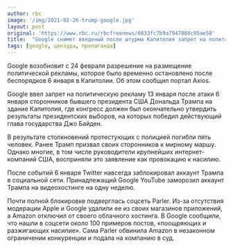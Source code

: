 ```yaml
---
author: rbc
image: '/img/2021-02-26-trump-google.jpg'
layout: post
original: 'https://www.rbc.ru/rbcfreenews/6033fc7b9a7947888c95ae58'
title:  "Google снимет введеный после штурма Капитолия запрет на политагитацию"
tags: [google, цензура, пропаганда]
---
```

Google возобновит с 24 февраля разрешение на размещение политической рекламы, которое было временно остановлено после беспорядков 6 января в Капитолии. Об этом сообщил портал Axios.

Google ввел запрет на политическую рекламу 13 января после атаки 6 января сторонников бывшего президента США Дональда Трампа на здание Капитолия, где конгресс должен был окончательно утвердить результаты президентских выборов, на которых победил действующий глава государства Джо Байден.

В результате столкновений протестующих с полицией погибли пять человек. Ранее Трамп призвал своих сторонников к мирному маршу. Однако многие, в том числе руководители крупнейших интернет-компаний США, восприняли это заявление как провокацию к насилию.

После событий 6 января Twitter навсегда заблокировал аккаунт Трампа в социальной сети. Принадлежащий Google YouTube заморозил аккаунт Трампа на видеохостинге на одну неделю.

Почти полной блокировке подверглась соцсеть Parler. Из-за отсутствия модерации Apple и Google удалили ее из своих магазинов приложений, а Amazon отключил от своего облачного хостинга. В Google сообщили, что нашли в соцсети около 100 примеров постов, «поощряющих и разжигающих насилие». Сама Parler обвинила Amazon в незаконном ограничении конкуренции и подала на компанию в суд.
